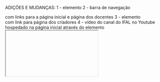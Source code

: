 ADIÇÕES E MUDANÇAS:
1 - elemento <picture>
2 - barra de navegação <nav> com links para a página inicial e página dos docentes
3 - elemento <footer> com link para página dos criadores 
4 - vídeo do canal do IFAL no Youtube hospedado na página inicial através do elemento <iframe>
5 - arquivo .css com todos os estilos adicionados
6 - grids
7 - fonte alterada para Arial
8 - imagem jpeg de fundo no <body>
9 - cores e cores de fundo para elementos diversos
